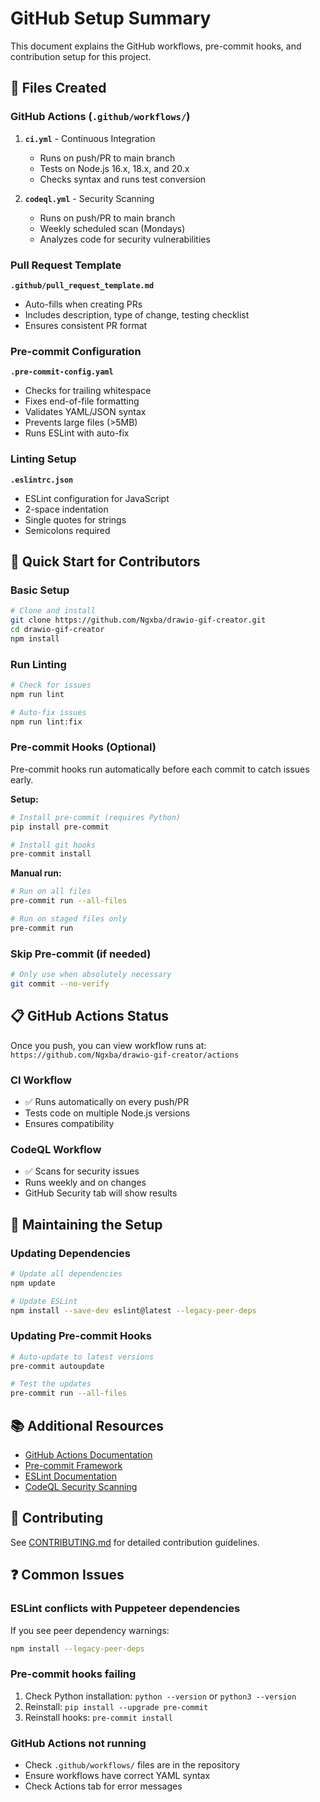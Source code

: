 # GitHub Setup Summary

This document explains the GitHub workflows, pre-commit hooks, and contribution setup for this project.

## 📁 Files Created

### GitHub Actions (`.github/workflows/`)

1. **`ci.yml`** - Continuous Integration
   - Runs on push/PR to main branch
   - Tests on Node.js 16.x, 18.x, and 20.x
   - Checks syntax and runs test conversion

2. **`codeql.yml`** - Security Scanning
   - Runs on push/PR to main branch
   - Weekly scheduled scan (Mondays)
   - Analyzes code for security vulnerabilities

### Pull Request Template

**`.github/pull_request_template.md`**

- Auto-fills when creating PRs
- Includes description, type of change, testing checklist
- Ensures consistent PR format

### Pre-commit Configuration

**`.pre-commit-config.yaml`**

- Checks for trailing whitespace
- Fixes end-of-file formatting
- Validates YAML/JSON syntax
- Prevents large files (>5MB)
- Runs ESLint with auto-fix

### Linting Setup

**`.eslintrc.json`**

- ESLint configuration for JavaScript
- 2-space indentation
- Single quotes for strings
- Semicolons required

## 🚀 Quick Start for Contributors

### Basic Setup

```bash
# Clone and install
git clone https://github.com/Ngxba/drawio-gif-creator.git
cd drawio-gif-creator
npm install
```

### Run Linting

```bash
# Check for issues
npm run lint

# Auto-fix issues
npm run lint:fix
```

### Pre-commit Hooks (Optional)

Pre-commit hooks run automatically before each commit to catch issues early.

**Setup:**

```bash
# Install pre-commit (requires Python)
pip install pre-commit

# Install git hooks
pre-commit install
```

**Manual run:**

```bash
# Run on all files
pre-commit run --all-files

# Run on staged files only
pre-commit run
```

### Skip Pre-commit (if needed)

```bash
# Only use when absolutely necessary
git commit --no-verify
```

## 📋 GitHub Actions Status

Once you push, you can view workflow runs at:
`https://github.com/Ngxba/drawio-gif-creator/actions`

### CI Workflow

- ✅ Runs automatically on every push/PR
- Tests code on multiple Node.js versions
- Ensures compatibility

### CodeQL Workflow

- ✅ Scans for security issues
- Runs weekly and on changes
- GitHub Security tab will show results

## 🔧 Maintaining the Setup

### Updating Dependencies

```bash
# Update all dependencies
npm update

# Update ESLint
npm install --save-dev eslint@latest --legacy-peer-deps
```

### Updating Pre-commit Hooks

```bash
# Auto-update to latest versions
pre-commit autoupdate

# Test the updates
pre-commit run --all-files
```

## 📚 Additional Resources

- [GitHub Actions Documentation](https://docs.github.com/en/actions)
- [Pre-commit Framework](https://pre-commit.com/)
- [ESLint Documentation](https://eslint.org/docs/latest/)
- [CodeQL Security Scanning](https://codeql.github.com/)

## 🤝 Contributing

See [CONTRIBUTING.md](CONTRIBUTING.md) for detailed contribution guidelines.

## ❓ Common Issues

### ESLint conflicts with Puppeteer dependencies

If you see peer dependency warnings:

```bash
npm install --legacy-peer-deps
```

### Pre-commit hooks failing

1. Check Python installation: `python --version` or `python3 --version`
2. Reinstall: `pip install --upgrade pre-commit`
3. Reinstall hooks: `pre-commit install`

### GitHub Actions not running

- Check `.github/workflows/` files are in the repository
- Ensure workflows have correct YAML syntax
- Check Actions tab for error messages
